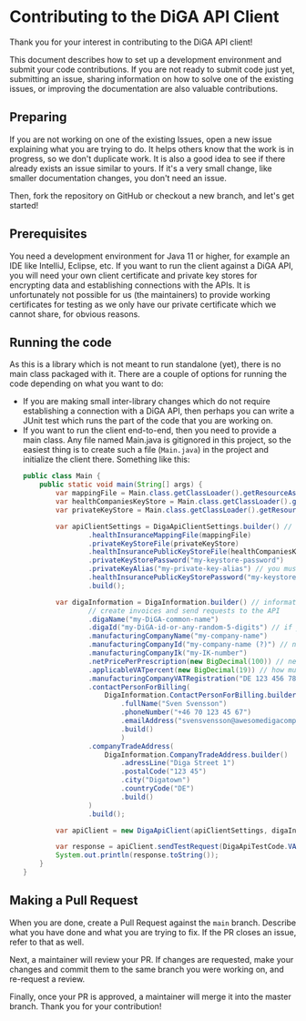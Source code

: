 # Contributing to the DiGA API Client

Thank you for your interest in contributing to the DiGA API client!

This document describes how to set up a development environment and submit your code contributions. If you are not ready to
submit code just yet, submitting an issue, sharing information on how to solve one of the existing issues, or improving 
the documentation are also valuable contributions.

## Preparing

If you are not working on one of the existing Issues, open a new issue explaining what you are trying to do. It helps
others know that the work is in progress, so we don't duplicate work. It is also a good idea to see if there already
exists an issue similar to yours. If it's a very small change, like smaller documentation changes, you don't need an issue.

Then, fork the repository on GitHub or checkout a new branch, and let's get started!

## Prerequisites

You need a development environment for Java 11 or higher, for example an IDE like IntelliJ, Eclipse, etc.
If you want to run the client against a DiGA API, you will need your own client certificate and private key stores for
encrypting data and establishing connections with the APIs. It is unfortunately not possible for us (the maintainers)
to provide working certificates for testing as we only have our private certificate which we cannot share, for obvious reasons.

## Running the code

As this is a library which is not meant to run standalone (yet), there is no main class packaged with it. There are a
couple of options for running the code depending on what you want to do: 
  - If you are making small inter-library changes which do not require establishing a connection with a DiGA API, then perhaps you can write a JUnit test which runs
the part of the code that you are working on.
  - If you want to run the client end-to-end, then you need to provide a main class. Any file named Main.java is gitignored
in this project, so the easiest thing is to create such a file (`Main.java`) in the project and initialize the client there.
    Something like this:
    ````java
    public class Main {
        public static void main(String[] args) {
            var mappingFile = Main.class.getClassLoader().getResourceAsStream("mappings.xml");
            var healthCompaniesKeyStore = Main.class.getClassLoader().getResourceAsStream("keystore.p12");
            var privateKeyStore = Main.class.getClassLoader().getResourceAsStream("keystore.p12"); // you need one inputstream for each

            var apiClientSettings = DigaApiClientSettings.builder() // settings required for the client to operate
                    .healthInsuranceMappingFile(mappingFile)
                    .privateKeyStoreFile(privateKeyStore)
                    .healthInsurancePublicKeyStoreFile(healthCompaniesKeyStore)
                    .privateKeyStorePassword("my-keystore-password")
                    .privateKeyAlias("my-private-key-alias") // you must create this when creating the keystore
                    .healthInsurancePublicKeyStorePassword("my-keystore-password")
                    .build();

            var digaInformation = DigaInformation.builder() // information about your DiGA and your company required to easily
                    // create invoices and send requests to the API
                    .digaName("my-DiGA-common-name")
                    .digaId("my-DiGA-id-or-any-random-5-digits") // if you arent accepted as DiGA yet, just put 12345
                    .manufacturingCompanyName("my-company-name")
                    .manufacturingCompanyId("my-company-name (?)") // not sure what the difference is between ID and Name. For billing
                    .manufacturingCompanyIk("my-IK-number")
                    .netPricePerPrescription(new BigDecimal(100)) // net price per diga code validated
                    .applicableVATpercent(new BigDecimal(19)) // how much VAT should be applied to the invoices
                    .manufacturingCompanyVATRegistration("DE 123 456 789")
                    .contactPersonForBilling(
                        DigaInformation.ContactPersonForBilling.builder()
                            .fullName("Sven Svensson")
                            .phoneNumber("+46 70 123 45 67")
                            .emailAddress("svensvensson@awesomedigacompany.com")
                            .build()
                            )
                    .companyTradeAddress(
                        DigaInformation.CompanyTradeAddress.builder()
                            .adressLine("Diga Street 1")
                            .postalCode("123 45")
                            .city("Digatown")
                            .countryCode("DE")
                            .build()
                    )
                    .build();

            var apiClient = new DigaApiClient(apiClientSettings, digaInformation);

            var response = apiClient.sendTestRequest(DigaApiTestCode.VALID, "BY"); // this sends a test request to the company with prefix "BY"
            System.out.println(response.toString());
        }
    }

    ````

## Making a Pull Request

When you are done, create a Pull Request against the `main` branch. Describe what you have done and what you are trying to fix.
If the PR closes an issue, refer to that as well.

Next, a maintainer will review your PR. If changes are requested, make your changes and commit them to the same branch 
you were working on, and re-request a review.

Finally, once your PR is approved, a maintainer will merge it into the master branch. Thank you for your contribution!
